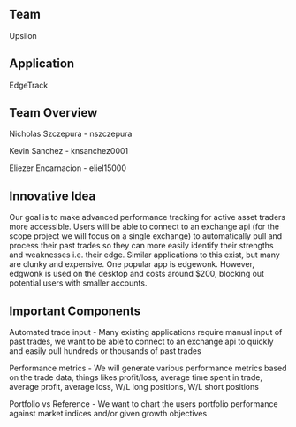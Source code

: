﻿## Team
Upsilon

## Application 
EdgeTrack


## Team Overview
Nicholas Szczepura - nszczepura

Kevin Sanchez - knsanchez0001

Eliezer Encarnacion - eliel15000

## Innovative Idea

Our goal is to make advanced performance tracking for active asset traders more accessible. Users will be able to connect to an exchange api (for the scope project we will focus on a single exchange) to automatically pull and process their past trades so they can more easily identify their strengths and weaknesses i.e. their edge. Similar applications to this exist, but many are clunky and expensive. One popular app is edgewonk. However, edgwonk is used on the desktop and costs around $200, blocking out potential users with smaller accounts.

## Important Components

Automated trade input - Many existing applications require manual input of past trades, we want to be able to connect to an exchange api to quickly and easily pull hundreds or thousands of past trades

Performance metrics - We will generate various performance metrics based on the trade data, things likes profit/loss, average time spent in trade, average profit, average loss, W/L long positions, W/L short positions

Portfolio vs Reference - We want to chart the users portfolio performance against market indices and/or given growth objectives
